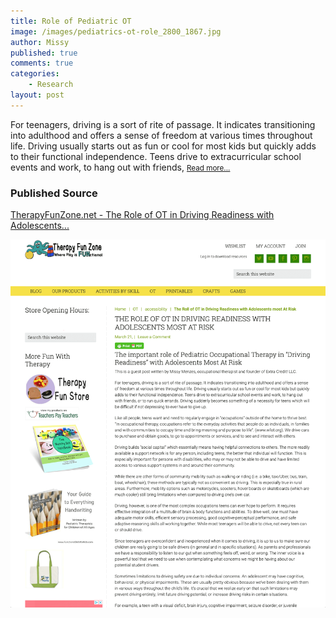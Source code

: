 ```yaml
---
title: Role of Pediatric OT
image: /images/pediatrics-ot-role_2800_1867.jpg
author: Missy
published: true
comments: true
categories: 
    - Research
layout: post
---
```


For teenagers, driving is a sort of rite of passage. It indicates transitioning into adulthood and offers a sense of freedom at various times throughout life. Driving usually starts out as fun or cool for most kids but quickly adds to their functional independence. Teens drive to extracurricular school events and work, to hang out with friends, <small>[Read more...](/docs/the-role-of-ot-in-driving-readiness-with-adolescents-most-at-risk.pdf)</small>

### Published Source
[TherapyFunZone.net - The Role of OT in Driving Readiness with Adolescents...](https://therapyfunzone.net/blog/the-roll-of-ot-in-driving-readiness-with-adolescents-most-at-risk/)


<!--### Screenshot Link to Published Page-->
[ ![Teaching Readiness to Teens](/images/pediatrcis-ot-role-screenshot.png)](https://therapyfunzone.net/blog/the-roll-of-ot-in-driving-readiness-with-adolescents-most-at-risk/)
